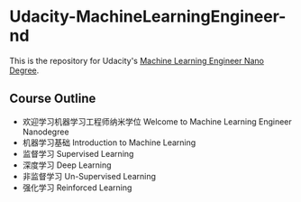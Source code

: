 # Udacity-MachineLearningEngineer-nd
This is the repository for Udacity's [Machine Learning Engineer Nano Degree](https://cn.udacity.com/mlnd).

## Course Outline
- 欢迎学习机器学习工程师纳米学位
Welcome to Machine Learning Engineer Nanodegree
- 机器学习基础
Introduction to Machine Learning
- 监督学习
Supervised Learning
- 深度学习
Deep Learning
- 非监督学习
Un-Supervised Learning
- 强化学习
Reinforced Learning
